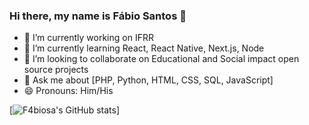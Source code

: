 ### Hi there, my name is Fábio Santos 👋

- 🔭 I’m currently working on IFRR
- 🌱 I’m currently learning React, React Native, Next.js, Node
- 👯 I’m looking to collaborate on Educational and Social impact open source projects
- 💬 Ask me about [PHP, Python, HTML, CSS, SQL, JavaScript]
- 😄 Pronouns: Him/His

[![F4biosa's GitHub stats](https://github-readme-stats.vercel.app/api?username=f4biosa&show_icons=true)]
